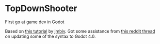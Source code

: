 # TopDownShooter
First go at game dev in Godot

Based on [this tutorial](https://www.youtube.com/playlist?list=PLpwc3ughKbZexDyPexHN2MXLliKAovkpl) by [jmbiv](https://www.youtube.com/@jmbiv_dev).
Got some assistance from [this reddit thread](https://www.reddit.com/r/godot/comments/tefk75/best_top_down_movement_in_godot_4/) on updating some of the syntax to Godot 4.0.
